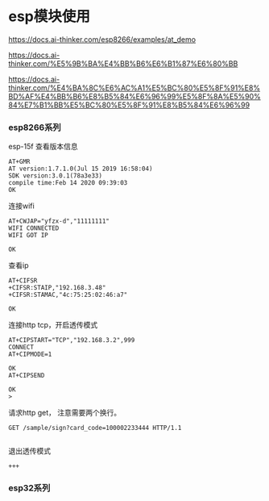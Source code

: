 # esp模块使用
https://docs.ai-thinker.com/esp8266/examples/at_demo

https://docs.ai-thinker.com/%E5%9B%BA%E4%BB%B6%E6%B1%87%E6%80%BB

https://docs.ai-thinker.com/%E4%BA%8C%E6%AC%A1%E5%BC%80%E5%8F%91%E8%BD%AF%E4%BB%B6%E8%B5%84%E6%96%99%E5%8F%8A%E5%90%84%E7%B1%BB%E5%BC%80%E5%8F%91%E8%B5%84%E6%96%99
### esp8266系列

esp-15f
查看版本信息
```shell
AT+GMR
AT version:1.7.1.0(Jul 15 2019 16:58:04)
SDK version:3.0.1(78a3e33)
compile time:Feb 14 2020 09:39:03
OK
```
连接wifi
```shell
AT+CWJAP="yfzx-d","11111111"
WIFI CONNECTED
WIFI GOT IP

OK
```
查看ip
```shell
AT+CIFSR
+CIFSR:STAIP,"192.168.3.48"
+CIFSR:STAMAC,"4c:75:25:02:46:a7"

OK
```
连接http tcp，开启透传模式
```shell
AT+CIPSTART="TCP","192.168.3.2",999
CONNECT
AT+CIPMODE=1

OK
AT+CIPSEND

OK
>
```
请求http get， 注意需要两个换行。
```shell
GET /sample/sign?card_code=100002233444 HTTP/1.1


```
退出透传模式
```shell
+++
```
### esp32系列


